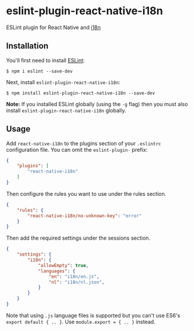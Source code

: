 # eslint-plugin-react-native-i18n

ESLint plugin for React Native and [i18n](https://github.com/fnando/i18n-js)

## Installation

You'll first need to install [ESLint](http://eslint.org):

```
$ npm i eslint --save-dev
```

Next, install `eslint-plugin-react-native-i18n`:

```
$ npm install eslint-plugin-react-native-i18n --save-dev
```

**Note:** If you installed ESLint globally (using the `-g` flag) then you must also install `eslint-plugin-react-native-i18n` globally.

## Usage

Add `react-native-i18n` to the plugins section of your `.eslintrc` configuration file. You can omit the `eslint-plugin-` prefix:

```json
{
    "plugins": [
        "react-native-i18n"
    ]
}
```


Then configure the rules you want to use under the rules section.

```json
{
    "rules": {
        "react-native-i18n/no-unknown-key": "error"
    }
}
```

Then add the required settings under the sessions section.

```json
{
    "settings": {
        "i18n": {
            "allowEmpty": true,
            "languages": {
                "en": "i18n/en.js",
                "nl": "i18n/nl.json",
            }
        }
    }
}
```

Note that using `.js` language files is supported but you can't use ES6's `export default { .. }`. Use `module.export = { .. }` instead.




